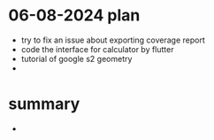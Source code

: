 # 06-08-2024 plan
- try to fix an issue about exporting coverage report
- code the interface for calculator by flutter
- tutorial of google s2 geometry
- 

# summary
- 